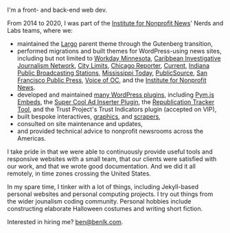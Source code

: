 I'm a front- and back-end web dev.

From 2014 to 2020, I was part of the [Institute for Nonprofit News](https://inn.org/)' Nerds and Labs teams, where we:

- maintained the [Largo](https://github.com/inn/largo/) parent theme through the Gutenberg transition,
- performed migrations and built themes for WordPress-using news sites, including but not limited to [Workday Minnesota](https://workdayminnesota.org/), [Caribbean Investigative Journalism Network](https://www.cijn.org/), [City Limits](https://citylimits.org/), [Chicago Reporter](https://www.chicagoreporter.com/), [Current](https://www.chicagoreporter.com/), [Indiana Public Broadcasting Stations](https://ipbs.org/), [Mississippi Today](https://mississippitoday.org/), [PublicSource](https://www.publicsource.org/), [San Francisco Public Press](https://sfpublicpress.org/), [Voice of OC](https://voiceofoc.org/), and the [Institute for Nonprofit News](https://inn.org/).
- developed and maintained [many WordPress plugins](https://github.com/INN/docs/tree/master/projects/wordpress-plugins#wordpress-plugins), including [Pym.js Embeds](https://github.com/INN/pym-shortcode/), the [Super Cool Ad Inserter Plugin](https://github.com/INN/super-cool-ad-inserter-plugin/), the [Republication Tracker Tool](https://github.com/INN/republication-tracker-tool/issues), and the Trust Project's Trust Indicators plugin (accepted on VIP),
- built bespoke interactives, [graphics](https://projects.rmpbs.org/beyond-columbine/index.html), and [scrapers](https://github.com/INN/current-ltw-scraper),
- consulted on site maintenance and updates,
- and provided technical advice to nonprofit newsrooms across the Americas.

I take pride in that we were able to continuously provide useful tools and responsive websites with a small team, that our clients were satisfied with our work, and that we wrote good documentation. And we did it all remotely, in time zones crossing the United States.

In my spare time, I tinker with a lot of things, including Jekyll-based personal websites and personal computing projects. I try out things from the wider jounalism coding community. Personal hobbies include constructing elaborate Halloween costumes and writing short fiction.

Interested in hiring me? ben@benlk.com.
